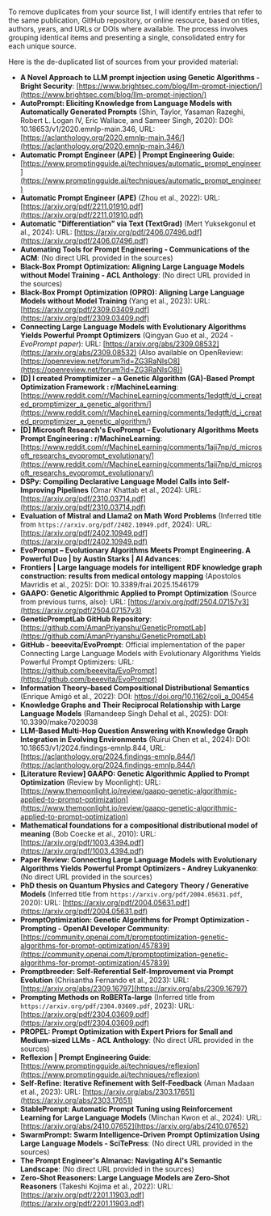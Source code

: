 To remove duplicates from your source list, I will identify entries that refer to the same publication, GitHub repository, or online resource, based on titles, authors, years, and URLs or DOIs where available. The process involves grouping identical items and presenting a single, consolidated entry for each unique source.

Here is the de-duplicated list of sources from your provided material:

*   **A Novel Approach to LLM prompt injection using Genetic Algorithms - Bright Security**: [https://www.brightsec.com/blog/llm-prompt-injection/](https://www.brightsec.com/blog/llm-prompt-injection/)
*   **AutoPrompt: Eliciting Knowledge from Language Models with Automatically Generated Prompts** (Shin, Taylor, Yasaman Razeghi, Robert L. Logan IV, Eric Wallace, and Sameer Singh, 2020): DOI: 10.18653/v1/2020.emnlp-main.346, URL: [https://aclanthology.org/2020.emnlp-main.346/](https://aclanthology.org/2020.emnlp-main.346/)
*   **Automatic Prompt Engineer (APE) | Prompt Engineering Guide**: [https://www.promptingguide.ai/techniques/automatic_prompt_engineer](https://www.promptingguide.ai/techniques/automatic_prompt_engineer)
*   **Automatic Prompt Engineer (APE)** (Zhou et al., 2022): URL: [https://arxiv.org/pdf/2211.01910.pdf](https://arxiv.org/pdf/2211.01910.pdf)
*   **Automatic "Differentiation" via Text (TextGrad)** (Mert Yuksekgonul et al., 2024): URL: [https://arxiv.org/pdf/2406.07496.pdf](https://arxiv.org/pdf/2406.07496.pdf)
*   **Automating Tools for Prompt Engineering - Communications of the ACM**: (No direct URL provided in the sources)
*   **Black-Box Prompt Optimization: Aligning Large Language Models without Model Training - ACL Anthology**: (No direct URL provided in the sources)
*   **Black-Box Prompt Optimization (OPRO): Aligning Large Language Models without Model Training** (Yang et al., 2023): URL: [https://arxiv.org/pdf/2309.03409.pdf](https://arxiv.org/pdf/2309.03409.pdf)
*   **Connecting Large Language Models with Evolutionary Algorithms Yields Powerful Prompt Optimizers** (Qingyan Guo et al., 2024 - *EvoPrompt paper*): URL: [https://arxiv.org/abs/2309.08532](https://arxiv.org/abs/2309.08532) (Also available on OpenReview: [https://openreview.net/forum?id=ZG3RaNIsO8](https://openreview.net/forum?id=ZG3RaNIsO8))
*   **[D] I created Promptimizer – a Genetic Algorithm (GA)-Based Prompt Optimization Framework : r/MachineLearning**: [https://www.reddit.com/r/MachineLearning/comments/1edgtft/d_i_created_promptimizer_a_genetic_algorithm/](https://www.reddit.com/r/MachineLearning/comments/1edgtft/d_i_created_promptimizer_a_genetic_algorithm/)
*   **[D] Microsoft Research's EvoPrompt – Evolutionary Algorithms Meets Prompt Engineering : r/MachineLearning**: [https://www.reddit.com/r/MachineLearning/comments/1aji7np/d_microsoft_researchs_evoprompt_evolutionary/](https://www.reddit.com/r/MachineLearning/comments/1aji7np/d_microsoft_researchs_evoprompt_evolutionary/)
*   **DSPy: Compiling Declarative Language Model Calls into Self-Improving Pipelines** (Omar Khattab et al., 2024): URL: [https://arxiv.org/pdf/2310.03714.pdf](https://arxiv.org/pdf/2310.03714.pdf)
*   **Evaluation of Mistral and Llama2 on Math Word Problems** (Inferred title from `https://arxiv.org/pdf/2402.10949.pdf`, 2024): URL: [https://arxiv.org/pdf/2402.10949.pdf](https://arxiv.org/pdf/2402.10949.pdf)
*   **EvoPrompt – Evolutionary Algorithms Meets Prompt Engineering. A Powerful Duo | by Austin Starks | AI Advances**:
*   **Frontiers | Large language models for intelligent RDF knowledge graph construction: results from medical ontology mapping** (Apostolos Mavridis et al., 2025): DOI: 10.3389/frai.2025.1546179
*   **GAAPO: Genetic Algorithmic Applied to Prompt Optimization** (Source from previous turns, also): URL: [https://arxiv.org/pdf/2504.07157v3](https://arxiv.org/pdf/2504.07157v3)
*   **GeneticPromptLab GitHub Repository**: [https://github.com/AmanPriyanshu/GeneticPromptLab](https://github.com/AmanPriyanshu/GeneticPromptLab)
*   **GitHub - beeevita/EvoPrompt**: Official implementation of the paper Connecting Large Language Models with Evolutionary Algorithms Yields Powerful Prompt Optimizers: URL: [https://github.com/beeevita/EvoPrompt](https://github.com/beeevita/EvoPrompt)
*   **Information Theory–based Compositional Distributional Semantics** (Enrique Amigó et al., 2022): DOI: https://doi.org/10.1162/coli_a_00454
*   **Knowledge Graphs and Their Reciprocal Relationship with Large Language Models** (Ramandeep Singh Dehal et al., 2025): DOI: 10.3390/make7020038
*   **LLM-Based Multi-Hop Question Answering with Knowledge Graph Integration in Evolving Environments** (Ruirui Chen et al., 2024): DOI: 10.18653/v1/2024.findings-emnlp.844, URL: [https://aclanthology.org/2024.findings-emnlp.844/](https://aclanthology.org/2024.findings-emnlp.844/)
*   **[Literature Review] GAAPO: Genetic Algorithmic Applied to Prompt Optimization** (Review by Moonlight): URL: [https://www.themoonlight.io/review/gaapo-genetic-algorithmic-applied-to-prompt-optimization](https://www.themoonlight.io/review/gaapo-genetic-algorithmic-applied-to-prompt-optimization)
*   **Mathematical foundations for a compositional distributional model of meaning** (Bob Coecke et al., 2010): URL: [https://arxiv.org/pdf/1003.4394.pdf](https://arxiv.org/pdf/1003.4394.pdf)
*   **Paper Review: Connecting Large Language Models with Evolutionary Algorithms Yields Powerful Prompt Optimizers - Andrey Lukyanenko**: (No direct URL provided in the sources)
*   **PhD thesis on Quantum Physics and Category Theory / Generative Models** (Inferred title from `https://arxiv.org/pdf/2004.05631.pdf`, 2020): URL: [https://arxiv.org/pdf/2004.05631.pdf](https://arxiv.org/pdf/2004.05631.pdf)
*   **PromptOptimization: Genetic Algorithms for Prompt Optimization - Prompting - OpenAI Developer Community**: [https://community.openai.com/t/promptoptimization-genetic-algorithms-for-prompt-optimization/457839](https://community.openai.com/t/promptoptimization-genetic-algorithms-for-prompt-optimization/457839)
*   **Promptbreeder: Self-Referential Self-Improvement via Prompt Evolution** (Chrisantha Fernando et al., 2023): URL: [https://arxiv.org/abs/2309.16797](https://arxiv.org/abs/2309.16797)
*   **Prompting Methods on RoBERTa-large** (Inferred title from `https://arxiv.org/pdf/2304.03609.pdf`, 2023): URL: [https://arxiv.org/pdf/2304.03609.pdf](https://arxiv.org/pdf/2304.03609.pdf)
*   **PROPEL: Prompt Optimization with Expert Priors for Small and Medium-sized LLMs - ACL Anthology**: (No direct URL provided in the sources)
*   **Reflexion | Prompt Engineering Guide**: [https://www.promptingguide.ai/techniques/reflexion](https://www.promptingguide.ai/techniques/reflexion)
*   **Self-Refine: Iterative Refinement with Self-Feedback** (Aman Madaan et al., 2023): URL: [https://arxiv.org/abs/2303.17651](https://arxiv.org/abs/2303.17651)
*   **StablePrompt: Automatic Prompt Tuning using Reinforcement Learning for Large Language Models** (Minchan Kwon et al., 2024): URL: [https://arxiv.org/abs/2410.07652](https://arxiv.org/abs/2410.07652)
*   **SwarmPrompt: Swarm Intelligence-Driven Prompt Optimization Using Large Language Models - SciTePress**: (No direct URL provided in the sources)
*   **The Prompt Engineer's Almanac: Navigating AI's Semantic Landscape**: (No direct URL provided in the sources)
*   **Zero-Shot Reasoners: Large Language Models are Zero-Shot Reasoners** (Takeshi Kojima et al., 2022): URL: [https://arxiv.org/pdf/2201.11903.pdf](https://arxiv.org/pdf/2201.11903.pdf)

[1]: https://arxiv.org/abs/2201.11903 "[2201.11903] Chain-of-Thought Prompting Elicits Reasoning in Large Language Models"
[2]: https://arxiv.org/abs/2309.03409 "[2309.03409] Large Language Models as Optimizers"
[3]: https://arxiv.org/abs/2310.03714 "[2310.03714] DSPy: Compiling Declarative Language Model Calls into Self-Improving Pipelines"
[4]: https://arxiv.org/abs/2406.07496 "[2406.07496] TextGrad: Automatic \"Differentiation\" via Text"
[5]: https://arxiv.org/abs/2402.10949 "[2402.10949] The Unreasonable Effectiveness of Eccentric Automatic Prompts"
[6]: https://arxiv.org/abs/2211.01910 "[2211.01910] Large Language Models Are Human-Level Prompt Engineers"
[7]: https://arxiv.org/abs/2304.03609 "[2304.03609] Revisiting Automated Prompting: Are We Actually Doing Better?"

[8]: https://aclanthology.org/2025.knowledgenlp-1.25/ "PROPEL: Prompt Optimization with Expert Priors for Small and Medium-sized LLMs - ACL Anthology"
[9]: https://dl.acm.org/toc/cacm/2025/68/5?utm_source=chatgpt.com "CACM: Vol 68, No 5 - ACM Digital Library"
[10]: https://aclanthology.org/2024.acl-long.176/ "Black-Box Prompt Optimization: Aligning Large Language Models without Model Training - ACL Anthology"

[11]: https://dl.acm.org/doi/pdf/10.1145/3638529.3654049 "Exploring the Prompt Space of Large Language Models through Evolutionary Sampling"
